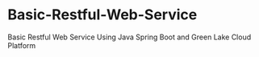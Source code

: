 # Basic-Restful-Web-Service
Basic Restful Web Service Using Java Spring Boot and Green Lake Cloud Platform 
